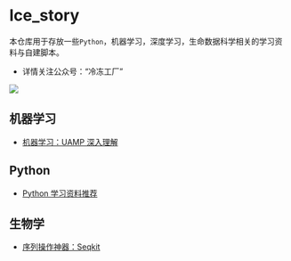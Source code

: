 # Ice_story
本仓库用于存放一些`Python`，机器学习，深度学习，生命数据科学相关的学习资料与自建脚本。

- 详情关注公众号：“冷冻工厂”

![](https://swindler-typora.oss-cn-chengdu.aliyuncs.com/typora_imgs/image-20221112155559803.png)



## 机器学习

- [机器学习：UAMP 深入理解](https://github.com/Jwindler/Ice_story/blob/main/src/md/UMAP.md#%E6%9C%BA%E5%99%A8%E5%AD%A6%E4%B9%A0uamp-%E6%B7%B1%E5%85%A5%E7%90%86%E8%A7%A3)



## Python

- [Python 学习资料推荐](https://github.com/Jwindler/Ice_story/blob/main/src/md/python.md)



## 生物学

- [序列操作神器：Seqkit](https://github.com/Jwindler/Ice_story/blob/main/src/md/Seqkit.md)
